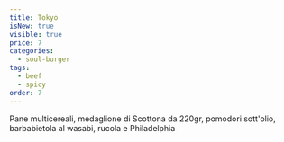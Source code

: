 ```yaml
---
title: Tokyo
isNew: true
visible: true
price: 7
categories:
  - soul-burger
tags:
  - beef
  - spicy
order: 7
---
```

Pane multicereali, medaglione di Scottona da 220gr, pomodori sott'olio, barbabietola al wasabi, rucola e Philadelphia